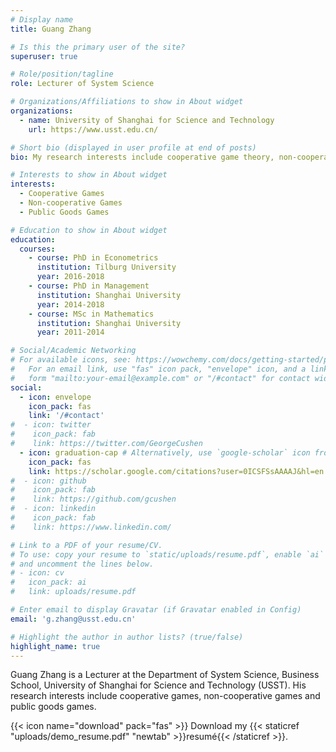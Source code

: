 ```yaml
---
# Display name
title: Guang Zhang

# Is this the primary user of the site?
superuser: true

# Role/position/tagline
role: Lecturer of System Science

# Organizations/Affiliations to show in About widget
organizations:
  - name: University of Shanghai for Science and Technology
    url: https://www.usst.edu.cn/

# Short bio (displayed in user profile at end of posts)
bio: My research interests include cooperative game theory, non-cooperative game theory and public goods games.

# Interests to show in About widget
interests:
  - Cooperative Games
  - Non-cooperative Games
  - Public Goods Games

# Education to show in About widget
education:
  courses:
    - course: PhD in Econometrics
      institution: Tilburg University
      year: 2016-2018
    - course: PhD in Management
      institution: Shanghai University
      year: 2014-2018
    - course: MSc in Mathematics
      institution: Shanghai University
      year: 2011-2014

# Social/Academic Networking
# For available icons, see: https://wowchemy.com/docs/getting-started/page-builder/#icons
#   For an email link, use "fas" icon pack, "envelope" icon, and a link in the
#   form "mailto:your-email@example.com" or "/#contact" for contact widget.
social:
  - icon: envelope
    icon_pack: fas
    link: '/#contact'
#  - icon: twitter
#    icon_pack: fab
#    link: https://twitter.com/GeorgeCushen
  - icon: graduation-cap # Alternatively, use `google-scholar` icon from `ai` icon pack
    icon_pack: fas
    link: https://scholar.google.com/citations?user=0ICSFSsAAAAJ&hl=en
#  - icon: github
#    icon_pack: fab
#    link: https://github.com/gcushen
#  - icon: linkedin
#    icon_pack: fab
#    link: https://www.linkedin.com/

# Link to a PDF of your resume/CV.
# To use: copy your resume to `static/uploads/resume.pdf`, enable `ai` icons in `params.toml`,
# and uncomment the lines below.
# - icon: cv
#   icon_pack: ai
#   link: uploads/resume.pdf

# Enter email to display Gravatar (if Gravatar enabled in Config)
email: 'g.zhang@usst.edu.cn'

# Highlight the author in author lists? (true/false)
highlight_name: true
---
```


Guang Zhang is a Lecturer at the Department of System Science, Business School, University of Shanghai for Science and Technology (USST). His research interests include cooperative games, non-cooperative games and public goods games. 

 {{< icon name="download" pack="fas" >}} Download my {{< staticref "uploads/demo_resume.pdf" "newtab" >}}resumé{{< /staticref >}}.
